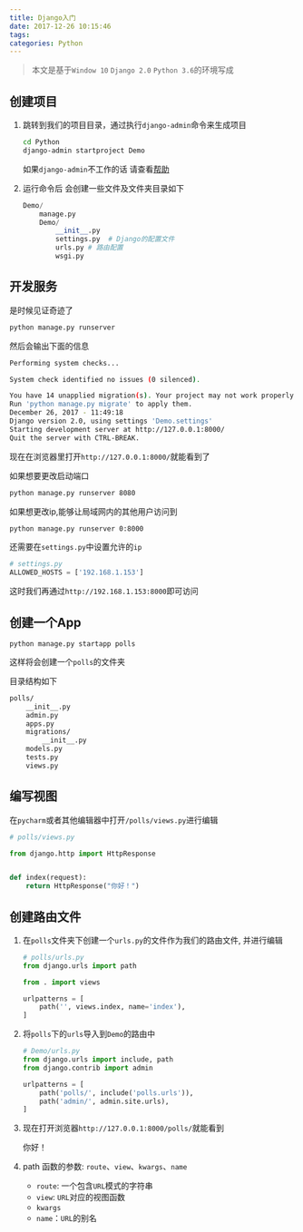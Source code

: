 ```yaml
---
title: Django入门
date: 2017-12-26 10:15:46
tags:
categories: Python
---
```


> 本文是基于`Window 10` `Django 2.0` `Python 3.6`的环境写成


## 创建项目

1. 跳转到我们的项目目录，通过执行`django-admin`命令来生成项目

    ```bash
    cd Python
    django-admin startproject Demo
    ```

    如果`django-admin`不工作的话 请查看[帮助](https://docs.djangoproject.com/en/2.0/faq/troubleshooting/#troubleshooting-django-admin)

2. 运行命令后 会创建一些文件及文件夹目录如下

    ``` python
    Demo/
        manage.py
        Demo/
            __init__.py
            settings.py  # Django的配置文件
            urls.py # 路由配置
            wsgi.py
    ```

## 开发服务

是时候见证奇迹了

```bash
python manage.py runserver
```

然后会输出下面的信息

``` bash
Performing system checks...

System check identified no issues (0 silenced).

You have 14 unapplied migration(s). Your project may not work properly until you apply the migrations for app(s): admin, auth, contenttypes, sessions.
Run 'python manage.py migrate' to apply them.
December 26, 2017 - 11:49:18
Django version 2.0, using settings 'Demo.settings'
Starting development server at http://127.0.0.1:8000/
Quit the server with CTRL-BREAK.
```

现在在浏览器里打开`http://127.0.0.1:8000/`就能看到了

如果想要更改启动端口

``` bash
python manage.py runserver 8080
```

如果想更改ip,能够让局域网内的其他用户访问到

```bash
python manage.py runserver 0:8000
```

还需要在`settings.py`中设置允许的`ip`

```python
# settings.py
ALLOWED_HOSTS = ['192.168.1.153']
```

这时我们再通过`http://192.168.1.153:8000`即可访问


## 创建一个App

```
python manage.py startapp polls
```

这样将会创建一个`polls`的文件夹

目录结构如下

``` bash
polls/
    __init__.py
    admin.py
    apps.py
    migrations/
        __init__.py
    models.py
    tests.py
    views.py
```

## 编写视图

在`pycharm`或者其他编辑器中打开`/polls/views.py`进行编辑

```python
# polls/views.py

from django.http import HttpResponse


def index(request):
    return HttpResponse("你好！")

```

## 创建路由文件

1. 在`polls`文件夹下创建一个`urls.py`的文件作为我们的路由文件, 并进行编辑

    ```python
    # polls/urls.py
    from django.urls import path

    from . import views

    urlpatterns = [
        path('', views.index, name='index'),
    ] 
    ```
2. 将`polls`下的`urls`导入到`Demo`的路由中

    ```python
    # Demo/urls.py
    from django.urls import include, path
    from django.contrib import admin

    urlpatterns = [
        path('polls/', include('polls.urls')),
        path('admin/', admin.site.urls),
    ]
    ```
3. 现在打开浏览器`http://127.0.0.1:8000/polls/`就能看到

    你好！

4. path 函数的参数: `route`、`view`、`kwargs`、`name`

    - `route`: 一个包含`URL`模式的字符串
    - `view`: `URL`对应的视图函数
    - `kwargs`
    - `name`：`URL`的别名